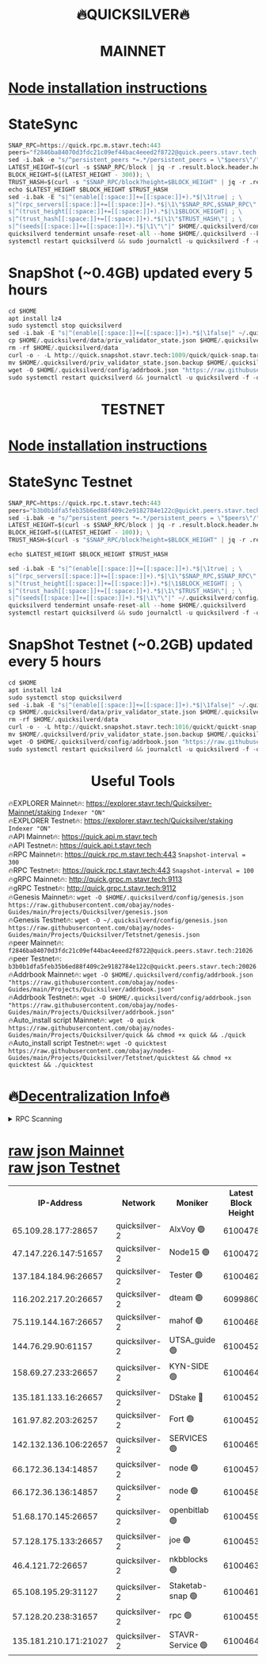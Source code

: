 <h1 align="center"> 🔥QUICKSILVER🔥</h1>

<h1 align="center"> MAINNET</h1>

[Node installation instructions](https://github.com/obajay/nodes-Guides/tree/main/Projects/Quicksilver)
=

# StateSync
```python
SNAP_RPC=https://quick.rpc.m.stavr.tech:443
peers="f2846ba84070d3fdc21c09ef44bac4eeed2f8722@quick.peers.stavr.tech:21026"
sed -i.bak -e "s/^persistent_peers *=.*/persistent_peers = \"$peers\"/" $HOME/.quicksilverd/config/config.toml
LATEST_HEIGHT=$(curl -s $SNAP_RPC/block | jq -r .result.block.header.height); \
BLOCK_HEIGHT=$((LATEST_HEIGHT - 300)); \
TRUST_HASH=$(curl -s "$SNAP_RPC/block?height=$BLOCK_HEIGHT" | jq -r .result.block_id.hash)
echo $LATEST_HEIGHT $BLOCK_HEIGHT $TRUST_HASH
sed -i.bak -E "s|^(enable[[:space:]]+=[[:space:]]+).*$|\1true| ; \
s|^(rpc_servers[[:space:]]+=[[:space:]]+).*$|\1\"$SNAP_RPC,$SNAP_RPC\"| ; \
s|^(trust_height[[:space:]]+=[[:space:]]+).*$|\1$BLOCK_HEIGHT| ; \
s|^(trust_hash[[:space:]]+=[[:space:]]+).*$|\1\"$TRUST_HASH\"| ; \
s|^(seeds[[:space:]]+=[[:space:]]+).*$|\1\"\"|" $HOME/.quicksilverd/config/config.toml
quicksilverd tendermint unsafe-reset-all --home $HOME/.quicksilverd --keep-addr-book
systemctl restart quicksilverd && sudo journalctl -u quicksilverd -f -o cat
```

# SnapShot (~0.4GB) updated every 5 hours
```python
cd $HOME
apt install lz4
sudo systemctl stop quicksilverd
sed -i.bak -E "s|^(enable[[:space:]]+=[[:space:]]+).*$|\1false|" ~/.quicksilverd/config/config.toml
cp $HOME/.quicksilverd/data/priv_validator_state.json $HOME/.quicksilverd/priv_validator_state.json.backup
rm -rf $HOME/.quicksilverd/data
curl -o - -L http://quick.snapshot.stavr.tech:1009/quick/quick-snap.tar.lz4 | lz4 -c -d - | tar -x -C $HOME/.quicksilverd --strip-components 2
mv $HOME/.quicksilverd/priv_validator_state.json.backup $HOME/.quicksilverd/data/priv_validator_state.json
wget -O $HOME/.quicksilverd/config/addrbook.json "https://raw.githubusercontent.com/obajay/nodes-Guides/main/Projects/Quicksilver/addrbook.json"
sudo systemctl restart quicksilverd && journalctl -u quicksilverd -f -o cat
```

<h1 align="center"> TESTNET</h1>

[Node installation instructions](https://github.com/obajay/nodes-Guides/tree/main/Projects/Quicksilver/Tetstnet)
=

# StateSync Testnet
```python
SNAP_RPC=https://quick.rpc.t.stavr.tech:443
peers="b3b0b1dfa5feb35b6ed88f409c2e9182784e122c@quickt.peers.stavr.tech:20026"
sed -i.bak -e "s/^persistent_peers *=.*/persistent_peers = \"$peers\"/" $HOME/.quicksilverd/config/config.toml
LATEST_HEIGHT=$(curl -s $SNAP_RPC/block | jq -r .result.block.header.height); \
BLOCK_HEIGHT=$((LATEST_HEIGHT - 100)); \
TRUST_HASH=$(curl -s "$SNAP_RPC/block?height=$BLOCK_HEIGHT" | jq -r .result.block_id.hash)

echo $LATEST_HEIGHT $BLOCK_HEIGHT $TRUST_HASH

sed -i.bak -E "s|^(enable[[:space:]]+=[[:space:]]+).*$|\1true| ; \
s|^(rpc_servers[[:space:]]+=[[:space:]]+).*$|\1\"$SNAP_RPC,$SNAP_RPC\"| ; \
s|^(trust_height[[:space:]]+=[[:space:]]+).*$|\1$BLOCK_HEIGHT| ; \
s|^(trust_hash[[:space:]]+=[[:space:]]+).*$|\1\"$TRUST_HASH\"| ; \
s|^(seeds[[:space:]]+=[[:space:]]+).*$|\1\"\"|" ~/.quicksilverd/config/config.toml
quicksilverd tendermint unsafe-reset-all --home $HOME/.quicksilverd
systemctl restart quicksilverd && sudo journalctl -u quicksilverd -f -o cat

```

# SnapShot Testnet (~0.2GB) updated every 5 hours
```python
cd $HOME
apt install lz4
sudo systemctl stop quicksilverd
sed -i.bak -E "s|^(enable[[:space:]]+=[[:space:]]+).*$|\1false|" ~/.quicksilverd/config/config.toml
cp $HOME/.quicksilverd/data/priv_validator_state.json $HOME/.quicksilverd/priv_validator_state.json.backup
rm -rf $HOME/.quicksilverd/data
curl -o - -L http://quickt.snapshot.stavr.tech:1016/quickt/quickt-snap.tar.lz4 | lz4 -c -d - | tar -x -C $HOME/.quicksilverd --strip-components 2
mv $HOME/.quicksilverd/priv_validator_state.json.backup $HOME/.quicksilverd/data/priv_validator_state.json
wget -O $HOME/.quicksilverd/config/addrbook.json "https://raw.githubusercontent.com/obajay/nodes-Guides/main/Projects/Quicksilver/Tetstnet/addrbook.json"
sudo systemctl restart quicksilverd && journalctl -u quicksilverd -f -o cat
```
 <h1 align="center"> Useful Tools</h1>

🔥EXPLORER Mainnet🔥:        https://explorer.stavr.tech/Quicksilver-Mainnet/staking    `Indexer "ON"` \
🔥EXPLORER Testnet🔥:        https://explorer.stavr.tech/Quicksilver/staking	        `Indexer "ON"` \
🔥API Mainnet🔥: 			 https://quick.api.m.stavr.tech \
🔥API Testnet🔥: 			 https://quick.api.t.stavr.tech \
🔥RPC Mainnet🔥:             https://quick.rpc.m.stavr.tech:443              `Snapshot-interval = 300` \
🔥RPC Testnet🔥:             https://quick.rpc.t.stavr.tech:443              `Snapshot-interval = 100` \
🔥gRPC Mainnet🔥:                    http://quick.grpc.m.stavr.tech:9113 \
🔥gRPC Testnet🔥:                    http://quick.grpc.t.stavr.tech:9112 \
🔥Genesis Mainnet🔥: `wget -O $HOME/.quicksilverd/config/genesis.json https://raw.githubusercontent.com/obajay/nodes-Guides/main/Projects/Quicksilver/genesis.json` \
🔥Genesis Testnet🔥: `wget -O ~/.quicksilverd/config/genesis.json https://raw.githubusercontent.com/obajay/nodes-Guides/main/Projects/Quicksilver/Tetstnet/genesis.json` \
🔥peer Mainnet🔥:					 `f2846ba84070d3fdc21c09ef44bac4eeed2f8722@quick.peers.stavr.tech:21026` \
🔥peer Testnet🔥:					 `b3b0b1dfa5feb35b6ed88f409c2e9182784e122c@quickt.peers.stavr.tech:20026` \
🔥Addrbook Mainnet🔥:    ```wget -O $HOME/.quicksilverd/config/addrbook.json "https://raw.githubusercontent.com/obajay/nodes-Guides/main/Projects/Quicksilver/addrbook.json"``` \
🔥Addrbook Testnet🔥:    ```wget -O $HOME/.quicksilverd/config/addrbook.json "https://raw.githubusercontent.com/obajay/nodes-Guides/main/Projects/Quicksilver/addrbook.json"``` \
🔥Auto_install script Mainnet🔥: ```wget -O quick https://raw.githubusercontent.com/obajay/nodes-Guides/main/Projects/Quicksilver/quick && chmod +x quick && ./quick``` \
🔥Auto_install script Testnet🔥: ```wget -O quicktest https://raw.githubusercontent.com/obajay/nodes-Guides/main/Projects/Quicksilver/Tetstnet/quicktest && chmod +x quicktest && ./quicktest```

🔥[Decentralization Info](https://github.com/obajay/StateSync-snapshots/tree/main/Projects/Quicksilver/Decentralization)🔥
=

<details>
<summary>RPC Scanning</summary>

<h2 align="center"> We scan nodes in real time every 4 hours. And we provide the final result of RPC endpoints.
We cannot influence the operation of these nodes in any way. </h2>


```python
If Voting Power is higher than 0 --> then the Node is a validator of the network and may be subject to attack and be a potential threat to the chain.
```
```python
We marked such validators with a red symbol
```

</details>

[raw json Mainnet](https://rpc-check.quickm.stavr.tech/quickm/rpc-quickm-result.json) \
[raw json Testnet](https://github.com/obajay/StateSync-snapshots/tree/main/Projects/Quicksilver/Rpc-Check-Testnet)
=


<table><tr><th>IP-Address</th><th>Network</th><th>Moniker</th><th>Latest Block Height</th><th>Earliest Block Height</th><th>Catching Up</th><th>Tx Index</th><th>Voting Power</th><th>Scan Time</th></tr><tr><td>65.109.28.177:28657</td><td>quicksilver-2</td><td>AlxVoy 🟢</td><td>6100478</td><td>3562001</td><td>False</td><td>off</td><td>0</td><td>2024-02-23T14:54:21.275212924UTC</td></tr><tr><td>47.147.226.147:51657</td><td>quicksilver-2</td><td>Node15 🟢</td><td>6100472</td><td>5151648</td><td>False</td><td>off</td><td>0</td><td>2024-02-23T14:53:43.751586528UTC</td></tr><tr><td>137.184.184.96:26657</td><td>quicksilver-2</td><td>Tester 🟢</td><td>6100462</td><td>5550692</td><td>False</td><td>off</td><td>0</td><td>2024-02-23T14:52:48.636183514UTC</td></tr><tr><td>116.202.217.20:26657</td><td>quicksilver-2</td><td>dteam 🟢</td><td>6099860</td><td>5581001</td><td>False</td><td>on</td><td>0</td><td>2024-02-23T14:53:15.324141888UTC</td></tr><tr><td>75.119.144.167:26657</td><td>quicksilver-2</td><td>mahof 🟢</td><td>6100468</td><td>5654794</td><td>False</td><td>on</td><td>0</td><td>2024-02-23T14:53:25.941125482UTC</td></tr><tr><td>144.76.29.90:61157</td><td>quicksilver-2</td><td>UTSA_guide 🟢</td><td>6100452</td><td>5743301</td><td>False</td><td>on</td><td>0</td><td>2024-02-23T14:51:52.163609341UTC</td></tr><tr><td>158.69.27.233:26657</td><td>quicksilver-2</td><td>KYN-SIDE 🟢</td><td>6100464</td><td>5799001</td><td>False</td><td>on</td><td>0</td><td>2024-02-23T14:52:57.875286663UTC</td></tr><tr><td>135.181.133.16:26657</td><td>quicksilver-2</td><td>DStake 🔴</td><td>6100452</td><td>5807001</td><td>False</td><td>on</td><td>154670</td><td>2024-02-23T14:51:51.489202479UTC</td></tr><tr><td>161.97.82.203:26257</td><td>quicksilver-2</td><td>Fort 🟢</td><td>6100452</td><td>5863421</td><td>False</td><td>on</td><td>0</td><td>2024-02-23T14:51:48.962970631UTC</td></tr><tr><td>142.132.136.106:22657</td><td>quicksilver-2</td><td>SERVICES 🟢</td><td>6100465</td><td>5920001</td><td>False</td><td>on</td><td>0</td><td>2024-02-23T14:53:04.764411163UTC</td></tr><tr><td>66.172.36.134:14857</td><td>quicksilver-2</td><td>node 🟢</td><td>6100457</td><td>5950756</td><td>False</td><td>on</td><td>0</td><td>2024-02-23T14:52:19.138337029UTC</td></tr><tr><td>66.172.36.136:14857</td><td>quicksilver-2</td><td>node 🟢</td><td>6100458</td><td>5950756</td><td>False</td><td>on</td><td>0</td><td>2024-02-23T14:52:22.018205996UTC</td></tr><tr><td>51.68.170.145:26657</td><td>quicksilver-2</td><td>openbitlab 🟢</td><td>6100459</td><td>5981220</td><td>False</td><td>on</td><td>0</td><td>2024-02-23T14:52:28.720731070UTC</td></tr><tr><td>57.128.175.133:26657</td><td>quicksilver-2</td><td>joe 🟢</td><td>6100453</td><td>6039778</td><td>False</td><td>on</td><td>0</td><td>2024-02-23T14:51:54.550088707UTC</td></tr><tr><td>46.4.121.72:26657</td><td>quicksilver-2</td><td>nkbblocks 🟢</td><td>6100463</td><td>6056301</td><td>False</td><td>on</td><td>0</td><td>2024-02-23T14:52:55.206898190UTC</td></tr><tr><td>65.108.195.29:31127</td><td>quicksilver-2</td><td>Staketab-snap 🟢</td><td>6100461</td><td>6075001</td><td>False</td><td>off</td><td>0</td><td>2024-02-23T14:52:41.528756902UTC</td></tr><tr><td>57.128.20.238:31657</td><td>quicksilver-2</td><td>rpc 🟢</td><td>6100455</td><td>6092624</td><td>False</td><td>on</td><td>0</td><td>2024-02-23T14:52:11.711990244UTC</td></tr><tr><td>135.181.210.171:21027</td><td>quicksilver-2</td><td>STAVR-Service 🟢</td><td>6100464</td><td>6097601</td><td>False</td><td>on</td><td>0</td><td>2024-02-23T14:53:00.315323552UTC</td></tr></table>

